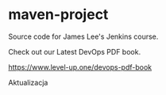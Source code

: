 # maven-project
Source code for James Lee's Jenkins course.

Check out our Latest DevOps PDF book.

https://www.level-up.one/devops-pdf-book


Aktualizacja

